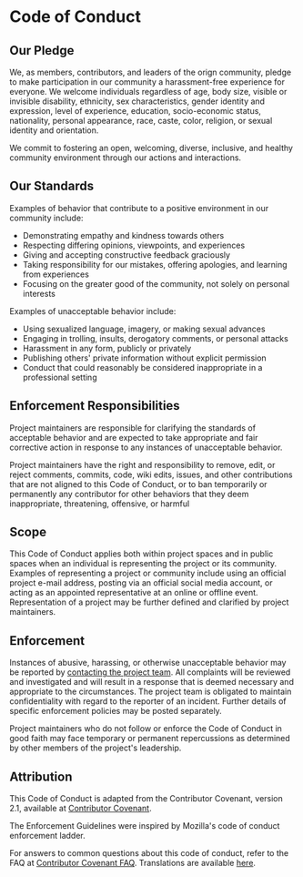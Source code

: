 # Code of Conduct

## Our Pledge

We, as members, contributors, and leaders of the orign community, pledge to make participation
in our community a harassment-free experience for everyone. We welcome individuals regardless of age,
body size, visible or invisible disability, ethnicity, sex characteristics, gender identity and expression,
level of experience, education, socio-economic status, nationality, personal appearance, race, caste, color,
religion, or sexual identity and orientation.

We commit to fostering an open, welcoming, diverse, inclusive, and healthy community environment through our
actions and interactions.

## Our Standards

Examples of behavior that contribute to a positive environment in our community include:

- Demonstrating empathy and kindness towards others
- Respecting differing opinions, viewpoints, and experiences
- Giving and accepting constructive feedback graciously
- Taking responsibility for our mistakes, offering apologies, and learning from experiences
- Focusing on the greater good of the community, not solely on personal interests

Examples of unacceptable behavior include:

- Using sexualized language, imagery, or making sexual advances
- Engaging in trolling, insults, derogatory comments, or personal attacks
- Harassment in any form, publicly or privately
- Publishing others' private information without explicit permission
- Conduct that could reasonably be considered inappropriate in a professional setting

## Enforcement Responsibilities

Project maintainers are responsible for clarifying the standards of acceptable behavior and are expected
to take appropriate and fair corrective action in response to any instances of unacceptable behavior.

Project maintainers have the right and responsibility to remove, edit, or reject comments, commits, code,
wiki edits, issues, and other contributions that are not aligned to this Code of Conduct, or to ban temporarily
or permanently any contributor for other behaviors that they deem inappropriate, threatening, offensive, or harmful

## Scope

This Code of Conduct applies both within project spaces and in public spaces when an individual is representing the
project or its community. Examples of representing a project or community include using an official project e-mail address,
posting via an official social media account, or acting as an appointed representative at an online or offline event.
Representation of a project may be further defined and clarified by project maintainers.

## Enforcement

Instances of abusive, harassing, or otherwise unacceptable behavior may be reported by <a href="mailto:zhid0399123@gmail.com">contacting the project team</a>.
All complaints will be reviewed and investigated and will result in a response that is deemed necessary and appropriate
to the circumstances. The project team is obligated to maintain confidentiality with regard to the reporter of an incident.
Further details of specific enforcement policies may be posted separately.

Project maintainers who do not follow or enforce the Code of Conduct in good faith may face temporary or permanent repercussions
as determined by other members of the project's leadership.

## Attribution

This Code of Conduct is adapted from the Contributor Covenant, version 2.1, available at [Contributor Covenant](https://www.contributor-covenant.org/version/2/1/code_of_conduct.html).

The Enforcement Guidelines were inspired by Mozilla's code of conduct enforcement ladder.

For answers to common questions about this code of conduct, refer to the FAQ at [Contributor Covenant FAQ](https://www.contributor-covenant.org/faq). Translations are available [here](https://www.contributor-covenant.org/translations).
